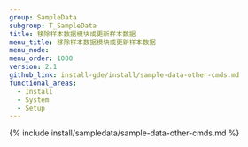 ```yaml
---
group: SampleData
subgroup: T_SampleData
title: 移除样本数据模块或更新样本数据
menu_title: 移除样本数据模块或更新样本数据
menu_node:
menu_order: 1000
version: 2.1
github_link: install-gde/install/sample-data-other-cmds.md
functional_areas:
  - Install
  - System
  - Setup
---
```

 

{% include install/sampledata/sample-data-other-cmds.md %}

